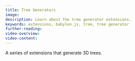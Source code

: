 ```yaml
---
title: Tree Generators
image: 
description: Learn about the tree generator extensions.
keywords: extensions, babylon.js, tree, tree generator
further-reading:
video-overview:
video-content:
---
```


A series of extensions that generate 3D trees.
